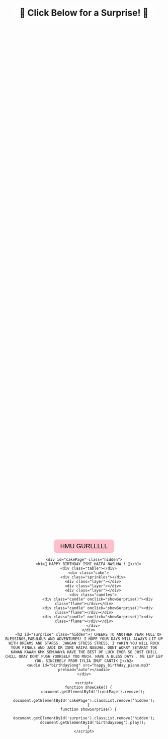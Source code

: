 <!DOCTYPE html>
<html lang="en">
<head>
    <meta charset="UTF-8">
    <meta name="viewport" content="width=device-width, initial-scale=1.0">
    <title>Birthday Cake Simulator</title>
    <style>
        body {
            text-align: center;
            <body style="background-image: url("bilik.jpg");>
            background-size: cover;
            display: flex;
            flex-direction: column;
            align-items: center;
            justify-content: center;
            height: 100vh;
        }
        .hidden {
            display: none !important;
        }
        .front-page {
            display: flex;
            flex-direction: column;
            align-items: center;
            justify-content: center;
        }
        .front-page button {
            font-size: 20px;
            padding: 10px 20px;
            margin-top: 20px;
            cursor: pointer;
            background: pink;
            border: none;
            border-radius: 10px;
        }
        h1 {
            position: absolute;
            top: 5px;
            left: 50%;
            transform: translateX(-50%);
            background: rgba(255, 255, 255, 0.8);
            padding: 10px 20px;
            border-radius: 10px;
        }
        .table {
            width: 300px;
            height: 100px;
            background: #8B4513;
            position: relative;
            margin-top: 350px;
            border-radius: 10px;
        }
        .cake {
            position: absolute;
            top: 180px;
            left: 50%;
            transform: translateX(-50%);
            width: 220px;
            height: 250px;
            background: pink;
            border-radius: 10px 10px 0 0;
            box-shadow: inset 0 -10px 0 #d47fa6;
        }
        .layer {
            width: 220px;
            height: 60px;
            background: pink;
            position: absolute;
            left: 0;
            border-top: 5px solid #d47fa6;
        }
        .layer:nth-child(1) { top: 0; }
        .layer:nth-child(2) { top: 60px; }
        .layer:nth-child(3) { top: 120px; }
        .sprinkles {
            position: absolute;
            top: 10px;
            left: 50%;
            transform: translateX(-50%);
            width: 200px;
            height: 20px;
            background: url('sprinkles.png') no-repeat center;
            background-size: contain;
        }
        .candle {
            width: 10px;
            height: 30px;
            background: green;
            display: inline-block;
            position: absolute;
            top: -30px;
            cursor: pointer;
        }
        .candle:nth-child(1) { left: 60px; }
        .candle:nth-child(2) { left: 90px; }
        .candle:nth-child(3) { left: 120px; }
        .flame {
            width: 10px;
            height: 15px;
            background: orange;
            border-radius: 50%;
            position: absolute;
            top: -15px;
            left: 0;
            animation: flicker 0.5s infinite alternate;
        }
        @keyframes flicker {
            0% { transform: scale(1); opacity: 1; }
            100% { transform: scale(1.2); opacity: 0.7; }
        }
        #surprise {
            position: absolute;
            top: 90%;
            left: 50%;
            transform: translateX(-50%);
        }
    </style>
</head>
<body>
    <div id="frontPage" class="front-page">
        <h1>🎉 Click Below for a Surprise! 🎉</h1>
        <button onclick="showCake()">HMU GURLLLLL</button>
    </div>
    
    <div id="cakePage" class="hidden">
        <h1>🎂 HAPPY BIRTHDAY ISMI HAIFA NASUHA ! 🎂</h1>
        <div class="table"></div>
        <div class="cake">
            <div class="sprinkles"></div>
            <div class="layer"></div>
            <div class="layer"></div>
            <div class="layer"></div>
            <div class="candles">
                <div class="candle" onclick="showSurprise()"><div class="flame"></div></div>
                <div class="candle" onclick="showSurprise()"><div class="flame"></div></div>
                <div class="candle" onclick="showSurprise()"><div class="flame"></div></div>
            </div>
        </div>
        <h2 id="surprise" class="hidden">🎉 CHEERS TO ANOTHER YEAR FULL OF BLESSINGS,FABULOUS AND ADVENTURES! I HOPE YOUR DAYS WILL ALWAYS LIT UP WITH DREAMS AND STARSS. JANGAN STRESS STRESS, I YAKIN YOU WILL ROCK YOUR FINALS AND JADI DR ISMI HAIFA NASUHA. DONT WORRY SETAKAT TOK KAWAN KAWAN KMK SEMUANYA HAVE THE BEST OF LUCK EVER SO JUST CHILL CHILL OKAY DONT PUSH YOURSELF TOO MUCH. HAVE A BLESS DAYY . ME LEP LEP YOU. SINCERELY FROM IYLIA IMUT CANTIK 🎉</h2>
        <audio id="birthdaySong" src="happy_birthday_piano.mp3" preload="auto"></audio>
    </div>
    
    <script>
        function showCake() {
            document.getElementById('frontPage').remove();
            document.getElementById('cakePage').classList.remove('hidden');
        }
        function showSurprise() {
            document.getElementById('surprise').classList.remove('hidden');
            document.getElementById('birthdaySong').play();
        }
    </script>
</body>
</html>
